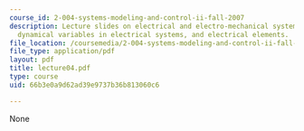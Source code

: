 ```yaml
---
course_id: 2-004-systems-modeling-and-control-ii-fall-2007
description: Lecture slides on electrical and electro-mechanical system transfer functions,
  dynamical variables in electrical systems, and electrical elements.
file_location: /coursemedia/2-004-systems-modeling-and-control-ii-fall-2007/66b3e0a9d62ad39e9737b36b813060c6_lecture04.pdf
file_type: application/pdf
layout: pdf
title: lecture04.pdf
type: course
uid: 66b3e0a9d62ad39e9737b36b813060c6

---
```

None